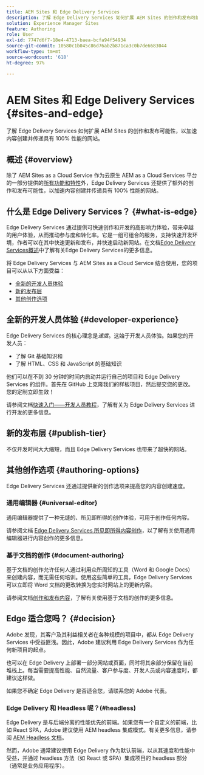 ```yaml
---
title: AEM Sites 和 Edge Delivery Services
description: 了解 Edge Delivery Services 如何扩展 AEM Sites 的创作和发布可能性，以加速内容创建并传递具有 100% 性能的网站。
solution: Experience Manager Sites
feature: Authoring
role: User
exl-id: 7747d6f7-18e4-4713-baea-bcfa94f54934
source-git-commit: 10580c1b045c86d76ab2b871ca3c0b7de6683044
workflow-type: tm+mt
source-wordcount: '618'
ht-degree: 97%

---
```


# AEM Sites 和 Edge Delivery Services {#sites-and-edge}

了解 Edge Delivery Services 如何扩展 AEM Sites 的创作和发布可能性，以加速内容创建并传递具有 100% 性能的网站。

## 概述 {#overview}

除了 AEM Sites as a Cloud Service 作为云原生 AEM as a Cloud Services 平台的一部分提供的[所有功能和特性](/help/sites-cloud/sites-cloud-changes.md)外，Edge Delivery Services 还提供了额外的创作和发布可能性，以加速内容创建并传递具有 100% 性能的网站。

## 什么是 Edge Delivery Services？ {#what-is-edge}

Edge Delivery Services 通过提供可快速创作和开发的高影响力体验，带来卓越的用户体验，从而推动参与度和转化率。它是一组可组合的服务，支持快速开发环境，作者可以在其中快速更新和发布，并快速启动新网站。在文档[Edge Delivery Services概述](/help/edge/overview.md)中了解有关Edge Delivery Services的更多信息。

将 Edge Delivery Services 与 AEM Sites as a Cloud Service 结合使用，您的项目可以从以下方面受益：

* [全新的开发人员体验](#developer-experience)
* [新的发布层](#publish-tier)
* [其他创作选项](#authoring-options)

## 全新的开发人员体验 {#developer-experience}

Edge Delivery Services 的核心理念是&#x200B;*速度*。这始于开发人员体验。如果您的开发人员：

* 了解 Git 基础知识和
* 了解 HTML、CSS 和 JavaScript 的基础知识

他们可以在不到 30 分钟的时间内启动并运行自己的项目和 Edge Delivery Services 的组件。首先在 GitHub 上克隆我们的样板项目，然后提交您的更改。您的定制立即生效！

请参阅文档[快速入门——开发人员教程](https://www.aem.live/developer/tutorial)，了解有关为 Edge Delivery Services 进行开发的更多信息。

## 新的发布层 {#publish-tier}

不仅开发时间大大缩短，而且 Edge Delivery Services 也带来了超快的网站。

## 其他创作选项 {#authoring-options}

Edge Delivery Services 还通过提供新的创作选项来提高您的内容创建速度。

### 通用编辑器 {#universal-editor}

通用编辑器提供了一种无缝的、所见即所得的创作体验，可用于创作任何内容。

请参阅文档 [Edge Delivery Services 所见即所得内容创作](/help/edge/wysiwyg-authoring/authoring.md)，以了解有关使用通用编辑器进行内容创作的更多信息。

### 基于文档的创作 {#document-authoring}

基于文档的创作允许任何人通过利用众所周知的工具（Word 和 Google Docs）来创建内容，而无需任何培训。使用这些简单的工具，Edge Delivery Services 可以立即将 Word 文档的更改转换为您实时网站上的更新内容。

请参阅文档[创作和发布内容](https://www.aem.live/docs/authoring)，了解有关使用基于文档的创作的更多信息。

## Edge 适合您吗？ {#decision}

Adobe 发现，其客户及其利益相关者在各种规模的项目中，都从 Edge Delivery Services 中受益匪浅。因此，Adobe 建议利用 Edge Delivery Services 作为任何新项目的起点。

也可以在 Edge Delivery 上部署一部分网站或页面，同时将其余部分保留在当前堆栈上。每当需要提高性能、自然流量、客户参与度、开发人员或内容速度时，都建议这样做。

如果您不确定 Edge Delivery 是否适合您，请联系您的 Adobe 代表。

### Edge Delivery 和 Headless 呢？(#headless)

Edge Delivery 是与后端分离的性能优先的前端。如果您有一个自定义的前端，比如 React SPA，Adobe 建议使用 AEM headless 集成模式。有关更多信息，请参阅 [AEM Headless 文档](/help/headless/introduction.md)。

然而，Adobe 通常建议使用 Edge Delivery 作为默认前端，以从其速度和性能中受益，并通过 headless 方法（如 React 或 SPA）集成项目的 headless 部分（通常是业务应用程序）。
